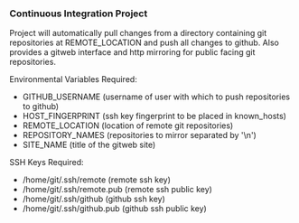 ### Continuous Integration Project
Project will automatically pull changes from a directory containing git repositories at REMOTE_LOCATION and push all changes to github. Also provides a gitweb interface and http mirroring for public facing git repositories.

Environmental Variables Required:
- GITHUB_USERNAME (username of user with which to push repositories to github)
- HOST_FINGERPRINT (ssh key fingerprint to be placed in known_hosts)
- REMOTE_LOCATION (location of remote git repositories)
- REPOSITORY_NAMES (repositories to mirror separated  by '\n')
- SITE_NAME (title of the gitweb site)

SSH Keys Required:
- /home/git/.ssh/remote (remote ssh key)
- /home/git/.ssh/remote.pub (remote ssh public key)
- /home/git/.ssh/github (github ssh key)
- /home/git/.ssh/github.pub (github ssh public key)
